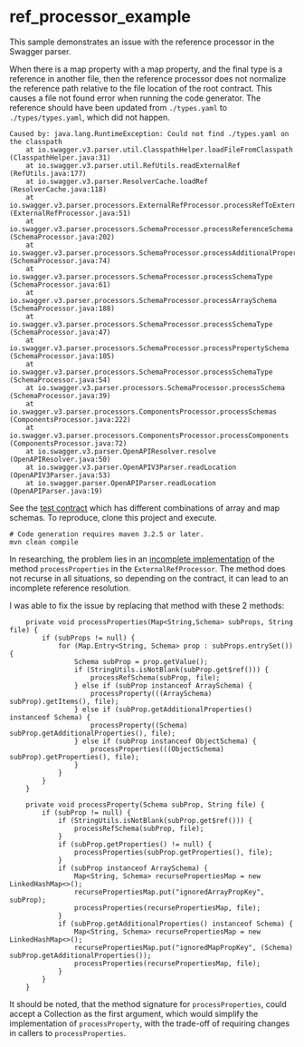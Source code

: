 # ref_processor_example

This sample demonstrates an issue with the reference processor in the Swagger parser.

When there is a map property with a map property, and the final type is a reference in another file, then the
 reference processor does not normalize the reference path relative to the file location of the
 root contract. This causes a file not found error when running the code generator. The reference should
 have been updated from `./types.yaml` to `./types/types.yaml`, which did not happen.

```
Caused by: java.lang.RuntimeException: Could not find ./types.yaml on the classpath
    at io.swagger.v3.parser.util.ClasspathHelper.loadFileFromClasspath (ClasspathHelper.java:31)
    at io.swagger.v3.parser.util.RefUtils.readExternalRef (RefUtils.java:177)
    at io.swagger.v3.parser.ResolverCache.loadRef (ResolverCache.java:118)
    at io.swagger.v3.parser.processors.ExternalRefProcessor.processRefToExternalSchema (ExternalRefProcessor.java:51)
    at io.swagger.v3.parser.processors.SchemaProcessor.processReferenceSchema (SchemaProcessor.java:202)
    at io.swagger.v3.parser.processors.SchemaProcessor.processAdditionalProperties (SchemaProcessor.java:74)
    at io.swagger.v3.parser.processors.SchemaProcessor.processSchemaType (SchemaProcessor.java:61)
    at io.swagger.v3.parser.processors.SchemaProcessor.processArraySchema (SchemaProcessor.java:188)
    at io.swagger.v3.parser.processors.SchemaProcessor.processSchemaType (SchemaProcessor.java:47)
    at io.swagger.v3.parser.processors.SchemaProcessor.processPropertySchema (SchemaProcessor.java:105)
    at io.swagger.v3.parser.processors.SchemaProcessor.processSchemaType (SchemaProcessor.java:54)
    at io.swagger.v3.parser.processors.SchemaProcessor.processSchema (SchemaProcessor.java:39)
    at io.swagger.v3.parser.processors.ComponentsProcessor.processSchemas (ComponentsProcessor.java:222)
    at io.swagger.v3.parser.processors.ComponentsProcessor.processComponents (ComponentsProcessor.java:72)
    at io.swagger.v3.parser.OpenAPIResolver.resolve (OpenAPIResolver.java:50)
    at io.swagger.v3.parser.OpenAPIV3Parser.readLocation (OpenAPIV3Parser.java:53)
    at io.swagger.parser.OpenAPIParser.readLocation (OpenAPIParser.java:19)
```

See the [test contract](src/main/resources/types/responses.yaml) which has different combinations
 of array and map schemas. To reproduce, clone this project and execute.

```
# Code generation requires maven 3.2.5 or later.
mvn clean compile
```

In researching, the problem lies in an [incomplete implementation](https://github.com/swagger-api/swagger-parser/blob/master/modules/swagger-parser-v3/src/main/java/io/swagger/v3/parser/processors/ExternalRefProcessor.java#L180-L212) of the method `processProperties` in
 the `ExternalRefProcessor`. The method does not recurse in all situations, so depending on the contract, it can lead to
 an incomplete reference resolution.

I was able to fix the issue by replacing that method with these 2 methods:

```
    private void processProperties(Map<String,Schema> subProps, String file) {
        if (subProps != null) {
            for (Map.Entry<String, Schema> prop : subProps.entrySet()) {
                Schema subProp = prop.getValue();
                if (StringUtils.isNotBlank(subProp.get$ref())) {
                    processRefSchema(subProp, file);
                } else if (subProp instanceof ArraySchema) {
                    processProperty(((ArraySchema) subProp).getItems(), file);
                } else if (subProp.getAdditionalProperties() instanceof Schema) {
                    processProperty((Schema) subProp.getAdditionalProperties(), file);
                } else if (subProp instanceof ObjectSchema) {
                    processProperties(((ObjectSchema) subProp).getProperties(), file);
                }
            }
        }
    }

    private void processProperty(Schema subProp, String file) {
        if (subProp != null) {
            if (StringUtils.isNotBlank(subProp.get$ref())) {
                processRefSchema(subProp, file);
            }
            if (subProp.getProperties() != null) {
                processProperties(subProp.getProperties(), file);
            }
            if (subProp instanceof ArraySchema) {
                Map<String, Schema> recursePropertiesMap = new LinkedHashMap<>();
                recursePropertiesMap.put("ignoredArrayPropKey", subProp);
                processProperties(recursePropertiesMap, file);
            }
            if (subProp.getAdditionalProperties() instanceof Schema) {
                Map<String, Schema> recursePropertiesMap = new LinkedHashMap<>();
                recursePropertiesMap.put("ignoredMapPropKey", (Schema) subProp.getAdditionalProperties());
                processProperties(recursePropertiesMap, file);
            }
        }
    }
```

It should be noted, that the method signature for `processProperties`, could accept a Collection<Schema> as the
 first argument, which would simplify the implementation of `processProperty`, with the trade-off of requiring
 changes in callers to `processProperties`.


